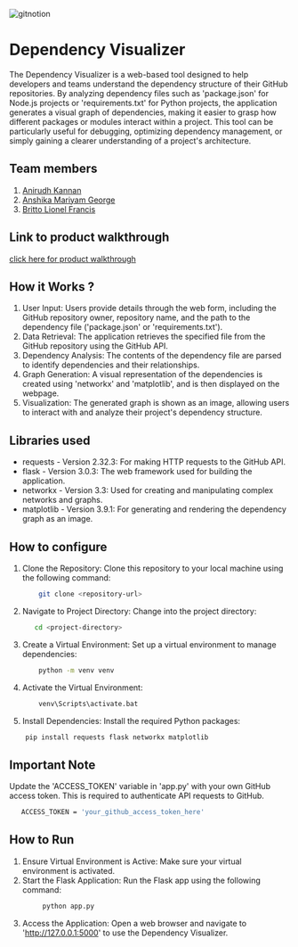 
![gitnotion](https://github.com/user-attachments/assets/079fdd2e-ba20-4a5b-9801-58448e81d8b9)




# Dependency Visualizer
 The Dependency Visualizer is a web-based tool designed to help developers and teams understand the dependency structure of their GitHub repositories. By analyzing dependency files such as 'package.json' for Node.js projects or 'requirements.txt' for Python projects, the application generates a visual graph of dependencies, making it easier to grasp how different packages or modules interact within a project. This tool can be particularly useful for debugging, optimizing dependency management, or simply gaining a clearer understanding of a project's architecture.
## Team members
1. [Anirudh Kannan](https://github.com/slothrulez)
2. [Anshika Mariyam George](https://github.com/anshikageorge)
3. [Britto Lionel Francis](https://github.com/britto18)
## Link to product walkthrough
[click here for product walkthrough](https://youtu.be/zYDdMZ0uVAs)
## How it Works ?
1. User Input:  Users provide details through the web form, including the GitHub repository owner, repository name, and the path to the dependency file ('package.json' or 'requirements.txt').
2. Data Retrieval:  The application retrieves the specified file from the GitHub repository using the GitHub API.
3. Dependency Analysis:  The contents of the dependency file are parsed to identify dependencies and their relationships.
4. Graph Generation:  A visual representation of the dependencies is created using 'networkx' and 'matplotlib', and is then displayed on the webpage.
5. Visualization:  The generated graph is shown as an image, allowing users to interact with and analyze their project's dependency structure.
## Libraries used
- requests - Version 2.32.3:  For making HTTP requests to the GitHub API.
- flask - Version 3.0.3:  The web framework used for building the application.
- networkx - Version 3.3:  Used for creating and manipulating complex networks and graphs.
- matplotlib - Version 3.9.1:  For generating and rendering the dependency graph as an image.
## How to configure
1. Clone the Repository:  Clone this repository to your local machine using the following command:
    ```bash
        git clone <repository-url>
    ```
2. Navigate to Project Directory:  Change into the project directory:
    ```bash
       cd <project-directory>
    ```
3. Create a Virtual Environment:  Set up a virtual environment to manage dependencies:
    ```bash
        python -m venv venv
    ```
4. Activate the Virtual Environment:
   ```bash
       venv\Scripts\activate.bat
   ```
5. Install Dependencies:  Install the required Python packages:
  ```bash
      pip install requests flask networkx matplotlib
  ```
## Important Note
Update the 'ACCESS_TOKEN' variable in 'app.py' with your own GitHub access token. This is required to authenticate API requests to GitHub.
 ```bash
    ACCESS_TOKEN = 'your_github_access_token_here'
 ```
    
## How to Run
1. Ensure Virtual Environment is Active:  Make sure your virtual environment is activated.
2. Start the Flask Application:  Run the Flask app using the following command:
   ```bash
        python app.py
   ```
3. Access the Application:  Open a web browser and navigate to 'http://127.0.0.1:5000' to use the Dependency Visualizer.
   
